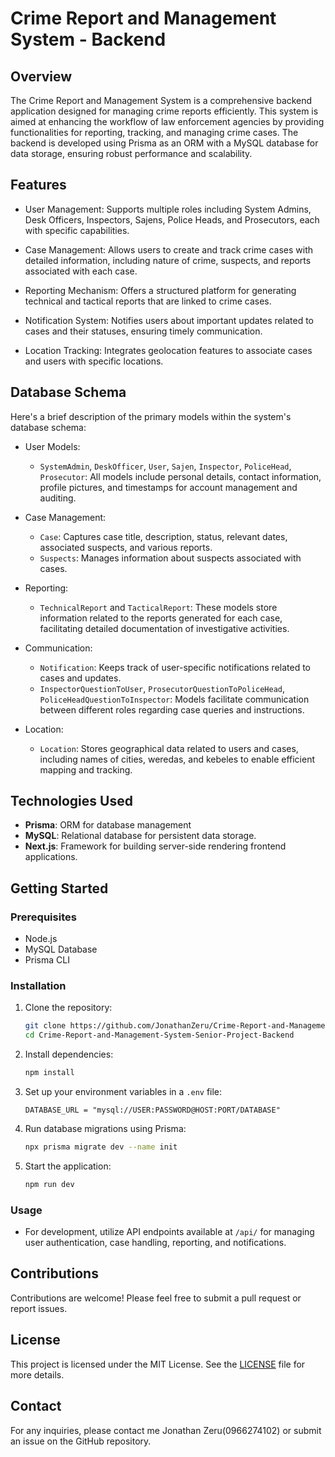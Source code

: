 # Crime Report and Management System - Backend

## Overview

The Crime Report and Management System is a comprehensive backend application designed for managing crime reports efficiently. This system is aimed at enhancing the workflow of law enforcement agencies by providing functionalities for reporting, tracking, and managing crime cases. The backend is developed using Prisma as an ORM with a MySQL database for data storage, ensuring robust performance and scalability.

## Features

- User Management: Supports multiple roles including System Admins, Desk Officers, Inspectors, Sajens, Police Heads, and Prosecutors, each with specific capabilities.

- Case Management: Allows users to create and track crime cases with detailed information, including nature of crime, suspects, and reports associated with each case.

- Reporting Mechanism: Offers a structured platform for generating technical and tactical reports that are linked to crime cases.

- Notification System: Notifies users about important updates related to cases and their statuses, ensuring timely communication.

- Location Tracking: Integrates geolocation features to associate cases and users with specific locations.

## Database Schema

Here's a brief description of the primary models within the system's database schema:

- User Models: 
  - `SystemAdmin`, `DeskOfficer`, `User`, `Sajen`, `Inspector`, `PoliceHead`, `Prosecutor`: All models include personal details, contact information, profile pictures, and timestamps for account management and auditing.

- Case Management:
  - `Case`: Captures case title, description, status, relevant dates, associated suspects, and various reports.
  - `Suspects`: Manages information about suspects associated with cases.

- Reporting:
  - `TechnicalReport` and `TacticalReport`: These models store information related to the reports generated for each case, facilitating detailed documentation of investigative activities.

- Communication:
  - `Notification`: Keeps track of user-specific notifications related to cases and updates.
  - `InspectorQuestionToUser`, `ProsecutorQuestionToPoliceHead`, `PoliceHeadQuestionToInspector`: Models facilitate communication between different roles regarding case queries and instructions.

- Location: 
  - `Location`: Stores geographical data related to users and cases, including names of cities, weredas, and kebeles to enable efficient mapping and tracking.

## Technologies Used

- **Prisma**: ORM for database management
- **MySQL**: Relational database for persistent data storage.
- **Next.js**: Framework for building server-side rendering frontend applications.

## Getting Started

### Prerequisites

- Node.js
- MySQL Database
- Prisma CLI

### Installation

1. Clone the repository:
   ```bash
   git clone https://github.com/JonathanZeru/Crime-Report-and-Management-System-Senior-Project-Backend
   cd Crime-Report-and-Management-System-Senior-Project-Backend
   ```

2. Install dependencies:
   ```bash
   npm install
   ```

3. Set up your environment variables in a `.env` file:
   ```plaintext
   DATABASE_URL = "mysql://USER:PASSWORD@HOST:PORT/DATABASE"
   ```

4. Run database migrations using Prisma:
   ```bash
   npx prisma migrate dev --name init
   ```

5. Start the application:
   ```bash
   npm run dev
   ```

### Usage

- For development, utilize API endpoints available at `/api/` for managing user authentication, case handling, reporting, and notifications.

## Contributions

Contributions are welcome! Please feel free to submit a pull request or report issues.

## License

This project is licensed under the MIT License. See the [LICENSE](LICENSE) file for more details.

## Contact

For any inquiries, please contact me Jonathan Zeru(0966274102) or submit an issue on the GitHub repository.
